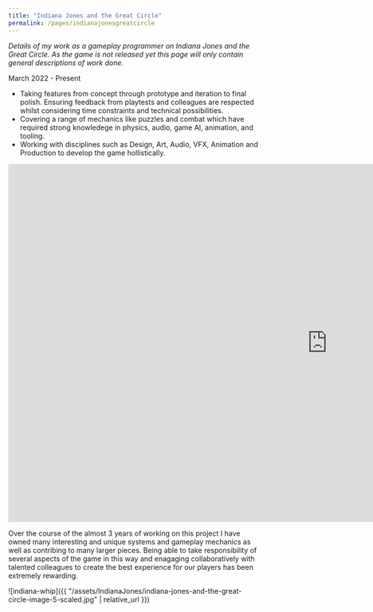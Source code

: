 ```yaml
---
title: "Indiana Jones and the Great Circle"
permalink: /pages/indianajonesgreatcircle
---
```


*Details of my work as a gameplay programmer on Indiana Jones and the Great Circle. As the game is not released yet this page will only contain general descriptions of work done.*

March 2022 - Present

- Taking features from concept through prototype and iteration to final polish. Ensuring feedback from playtests and colleagues are respected whilst considering time constraints and technical possibilities.
- Covering a range of mechanics like puzzles and combat which have required strong knowledege in physics, audio, game AI, animation, and tooling.
- Working with disciplines such as Design, Art, Audio, VFX, Animation and Production to develop the game hollistically.

<iframe width="1280" height="720" src="https://www.youtube.com/embed/0e17p2IVDUU?si=_9N5uCeoC91xZXeI&amp;start=114" title="Indiana Jones and the Great Circle" frameborder="0" allow="accelerometer; autoplay; clipboard-write; encrypted-media; gyroscope; picture-in-picture; web-share" referrerpolicy="strict-origin-when-cross-origin" allowfullscreen></iframe>

Over the course of the almost 3 years of working on this project I have owned many interesting and unique systems and gameplay mechanics as well as contribing to many larger pieces. Being able to take responsibility of several aspects of the game in this way and enagaging collaboratively with talented colleagues to create the best experience for our players has been extremely rewarding.

![indiana-whip]({{ "/assets/IndianaJones/indiana-jones-and-the-great-circle-image-5-scaled.jpg" | relative_url }})
